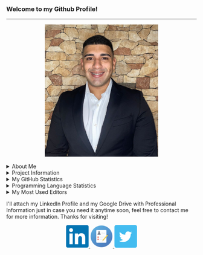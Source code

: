 ### Welcome to my Github Profile!

<hr>
<p align="center">
    <a>
        <img src="PersonalPhoto.png" height="350px" width="300px">
    </a>
</p>
<!--Personal Information-->
<details>
  <summary>About Me</summary>  
  <ul>
    <li><p> My name is Angel K. Vazquez Sanchez. I am a 4th year Computer Science & Engineering Undegraduate Student at the <strong> University of Puerto Rico - Mayagüez </strong>.</p></li>
    <li>Currently, I am an Information Systems Undergrad Coop at Amgen Manufacturing Limited</li>
    <li>Recently started studying to obtain my first 3 certifications: CompTIA Security+, CompTIA Network+ and AWS Certified Cloud Practitioner.
    <li>I am also actively seeking some Summer Intenships or Co-Ops that can allow me to increase my skills in the field of Cybersecurity, Network Engineering and Computer Science.</li>
    <li>I am also open to collaborate in any projects or initiative!</li>
  </ul>
</details>

<!--Projects Table-->
<details>
  <summary>Project Information</summary>
  <ul>
  <li>In this GitHub Profile you will see that I will upload some personal projects, as well as some classwork projects.</li>
  <li>Below is a table showing some projects I am working on that are in development or are ready to go!</li>
    <li>Projects that are marked as <strong>Done</strong> have their repo's available to see in this profile, the one's that are <strong>In Progress</strong> are mostly private, so you'll have to wait to find out what is under development! So keep checking this profile to see what's changed and feel free to contact me any time!</li>
  </ul>
<table class="tg">
<thead>
  <tr>
    <th class="tg-c3ow">Project</th>
    <th class="tg-c3ow">Progress</th>
    <th class="tg-c3ow">Location</th>
  </tr>
</thead>
<tbody>
  <tr>
    <td class="tg-c3ow">Web App - My Backlog Handler</td>
    <td class="tg-c3ow">Done</td>
    <td class="tg-c3ow"><a href="https://github.com/angel-vazquez25/My-Backlog-Handler">My Repo</a></td>
  </tr>
  <tr>
    <td class="tg-c3ow">Algebra and Calculus on Polynomials</td>
    <td class="tg-c3ow">Done</td>
    <td class="tg-c3ow"><a href="https://github.com/angel-vazquez25/Algebra-and-Calculus-on-Polynomials" target="_blank" rel="noopener noreferrer">My Repo</a></td>
  </tr>
  <tr>
    <td class="tg-c3ow">TCP Port Scanner</td>
    <td class="tg-c3ow">To Be Started</td>
    <td class="tg-c3ow"><a  target="_blank" rel="noopener noreferrer">TBD</a></td>
  </tr>
  <tr>
    <td class="tg-c3ow">AI/ML Related Project</td>
    <td class="tg-c3ow">To Be Started </td>
    <td class="tg-c3ow"><a  target="_blank" rel="noopener noreferrer">TBD</a></td>
  </tr>
  <tr>
    <td class="tg-c3ow">Packet Sniffer</td>
    <td class="tg-c3ow">To Be Started</td>
    <td class="tg-c3ow"><a  target="_blank" rel="noopener noreferrer">TBD</a></td>
  </tr>
</tbody>
</table>

</details>

<!--Some GitHub Embeds-->
<details>
  <summary>My GitHub Statistics</summary>
  <p align="center">
    <img src="https://github-readme-stats.vercel.app/api?username=angel-vazquez25&show_icons=true"/>
  </p>
</details>

<details>
  <summary>Programming Language Statistics</summary>
  <p align="center">
    <img src="https://github-readme-stats.vercel.app/api/top-langs/?username=angel-vazquez25&layout=compact"/>
  </p>
</details>

<details>
  <summary>My Most Used Editors</summary>
  <p align="center">
    <img src="https://wakatime.com/share/@94603174-22ee-4833-a77d-9a5bacb8e15a/3eda63dc-3f5b-472c-9222-8e4710a8afa4.svg" height="400"/>
  </p>
</details>

<!--Social Media + Resume-->
<p>I'll attach my LinkedIn Profile and my Google Drive with Professional Information just in case you need it anytime soon, feel free to contact me for more information. Thanks for visiting!</p>
<p align="center">
  <a href="https://www.linkedin.com/in/angelkvs/"> 
    <img src="LinkedIn.png" height="60px" width="60px">
  </a>
  <a href="https://drive.google.com/drive/folders/1naszFHJGFw6txtoOFZIhiwTU0AeUf4_F?usp=sharing"> 
    <img src="PersonalInfoIcon.png" height="60px" width="60px">
  </a>
  </a>
  <a href="https://twitter.com/KenDev18"> 
    <img src="Twitter.png" height="60px" width="60px">
  </a>
 </p>

</hr>
